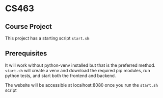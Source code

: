 # CS463
## Course Project
This project has a starting script `start.sh`

## Prerequisites
It will work without python-venv installed but that is the preferred method. `start.sh` will create a venv and download the required pip modules, run python tests, and start both the frontend and backend.

The website will be accessible at localhost:8080 once you run the `start.sh` script
